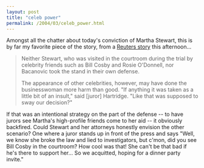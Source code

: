 ```yaml
---
layout: post
title: "celeb power"
permalink: /2004/03/celeb_power.html
---
```


<p>Amongst all the chatter about today's conviction of Martha Stewart, this is by far my favorite piece of the story, from a <a href="http://story.news.yahoo.com/news?tmpl=story&cid=568&e=1&u=/nm/20040305/bs_nm/crime_marthastewart_dc">Reuters story</a> this afternoon...</p>

<blockquote>Neither Stewart, who was visited in the courtroom during the trial by celebrity friends such as Bill Cosby and Rosie O'Donnell, nor Bacanovic took the stand in their own defense. 

<p>The appearance of other celebrities, however, may have done the businesswoman more harm than good. "If anything it was taken as a little bit of an insult," said [juror] Hartridge. "Like that was supposed to sway our decision?" </blockquote></p>

<p>If that was an intentional strategy on the part of the defense -- to have jurors see Martha's high-profile friends come to her aid -- it obviously backfired.  Could Stewart and her attorneys honestly envision the other scenario?  One where a juror stands up in front of the press and says "Well, we know she broke the law and lied to investigators, but c'mon, did you see Bill Cosby in the courtroom?  How cool was that!  She can't be that bad if he's there to support her...  So we acquitted, hoping for a dinner party invite."</p>


